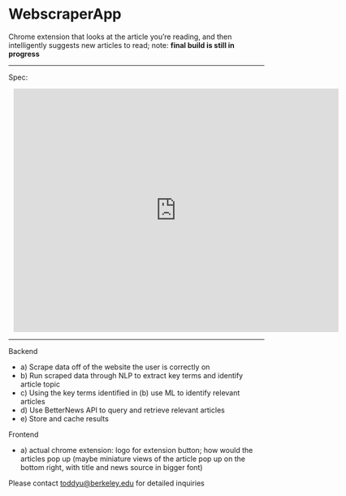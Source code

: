 # WebscraperApp

Chrome extension that looks at the article you’re reading, and then intelligently suggests new articles to read; note: **final build is still in progress**

---

Spec:

<div style="width: 640px; height: 480px; margin: 10px; position: relative;">
<iframe allowfullscreen frameborder="0" style="width:640px; height:480px" src="https://app.lucidchart.com/documents/embeddedchart/9a682224-6080-418d-bcd7-74e7af484fa3" id="M2fb~J_DOrFt"></iframe>
</div>

---

Backend
* a) Scrape data off of the website the user is correctly on
* b) Run scraped data through NLP to extract key terms and identify article topic
* c) Using the key terms identified in (b) use ML to identify relevant articles 
* d) Use BetterNews API to query and retrieve relevant articles
* e) Store and cache results 

Frontend
* a) actual chrome extension: logo for extension button; how would the articles pop up (maybe miniature views of the article pop up on the bottom right, with title and news source in bigger font)

Please contact toddyu@berkeley.edu for detailed inquiries
